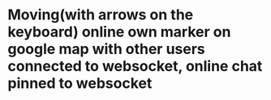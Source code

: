 # Moving(with arrows on the keyboard) online own marker on google map with other users connected to websocket, online chat pinned to websocket